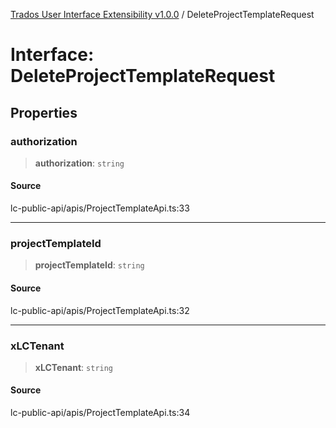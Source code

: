 [Trados User Interface Extensibility v1.0.0](../wiki/globals) / DeleteProjectTemplateRequest

# Interface: DeleteProjectTemplateRequest

## Properties

### authorization

> **authorization**: `string`

#### Source

lc-public-api/apis/ProjectTemplateApi.ts:33

***

### projectTemplateId

> **projectTemplateId**: `string`

#### Source

lc-public-api/apis/ProjectTemplateApi.ts:32

***

### xLCTenant

> **xLCTenant**: `string`

#### Source

lc-public-api/apis/ProjectTemplateApi.ts:34
